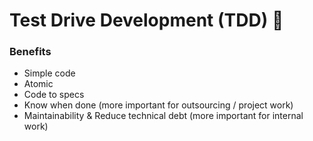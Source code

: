 # Test Drive Development (TDD) :taco:

### Benefits
- Simple code
- Atomic
- Code to specs
- Know when done (more important for outsourcing / project work)
- Maintainability & Reduce technical debt (more important for internal work)